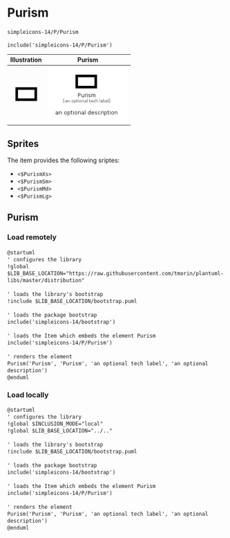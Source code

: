 # Purism


```text
simpleicons-14/P/Purism
```

```text
include('simpleicons-14/P/Purism')
```



| Illustration | Purism |
| :---: | :---: |
| ![illustration for Illustration](../../simpleicons-14/P/Purism.png) | ![illustration for Purism](../../simpleicons-14/P/Purism.Local.png) |



## Sprites
The item provides the following sriptes:

- `<$PurismXs>`
- `<$PurismSm>`
- `<$PurismMd>`
- `<$PurismLg>`





## Purism

### Load remotely
```plantuml
@startuml
' configures the library
!global $LIB_BASE_LOCATION="https://raw.githubusercontent.com/tmorin/plantuml-libs/master/distribution"

' loads the library's bootstrap
!include $LIB_BASE_LOCATION/bootstrap.puml

' loads the package bootstrap
include('simpleicons-14/bootstrap')

' loads the Item which embeds the element Purism
include('simpleicons-14/P/Purism')

' renders the element
Purism('Purism', 'Purism', 'an optional tech label', 'an optional description')
@enduml
```

### Load locally
```plantuml
@startuml
' configures the library
!global $INCLUSION_MODE="local"
!global $LIB_BASE_LOCATION="../.."

' loads the library's bootstrap
!include $LIB_BASE_LOCATION/bootstrap.puml

' loads the package bootstrap
include('simpleicons-14/bootstrap')

' loads the Item which embeds the element Purism
include('simpleicons-14/P/Purism')

' renders the element
Purism('Purism', 'Purism', 'an optional tech label', 'an optional description')
@enduml
```

